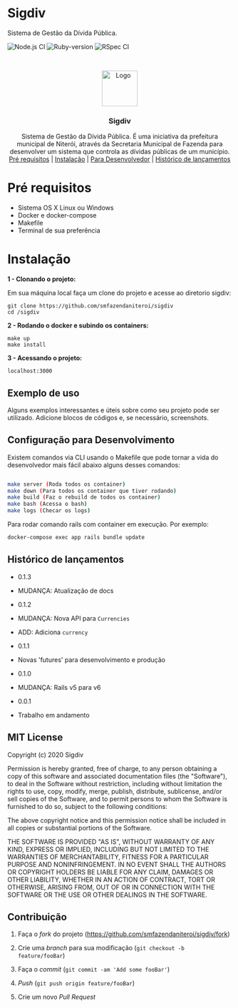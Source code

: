 # Sigdiv
Sistema de Gestão da Dívida Pública.
  
![Node.js CI](https://github.com/smfazendaniteroi/sigdiv/workflows/Node.js%20CI/badge.svg)
![Ruby-version](https://github.com/smfazendaniteroi/sigdiv/workflows/Ruby-version/badge.svg)
![RSpec CI](https://github.com/smfazendaniteroi/sigdiv/workflows/RSpec%20CI/badge.svg)


<!-- PROJECT LOGO -->
<br />
<p align="center">
  <a href="https://github.com/othneildrew/Best-README-Template">
    <img src="https://raw.githubusercontent.com/marviorocha/sigdiv/developer/app/assets/images/sigdiv.png" alt="Logo" width="80" height="80">
  </a>

  <h3 align="center">Sigdiv </h3>

  <p align="center">
   Sistema de Gestão da Dívida Pública. É uma iniciativa da prefeitura municipal de Niterói, através da Secretaria Municipal de Fazenda para desenvolver um sistema que controla as dívidas públicas de um município.
    <br />
     <a href="#pré-requisitos">Pré requisitos</a> |
     <a href="#instalação">Instalação</a> |
     <a href="#configuração-para-desenvolvimento">Para Desenvolvedor</a> |
     <a href="#histórico-de-lançamentos">Histórico de lançamentos</a> 
  </p>
</p>



  

  
 
# Pré requisitos

  
- Sistema OS X Linux ou Windows
- Docker e docker-compose
- Makefile
- Terminal de sua preferência
    

# Instalação
 
 
**1 - Clonando o projeto:**

  

Em sua máquina local faça um clone do projeto e acesse ao diretorio sigdiv:

```  
git clone https://github.com/smfazendaniteroi/sigdiv
cd /sigdiv
```

  

**2 - Rodando o docker e subindo os containers:**

```
make up
make install
```

**3 - Acessando o projeto:**

```
localhost:3000
```
## Exemplo de uso


Alguns exemplos interessantes e úteis sobre como seu projeto pode ser utilizado. Adicione blocos de códigos e, se necessário, screenshots.

  
 

 

## Configuração para Desenvolvimento
<a id="ancora3"></a>
  

Existem comandos via CLI usando o Makefile que pode tornar a vida do desenvolvedor mais fácil abaixo alguns desses comandos:
 

  

```sh

make server (Roda todos os container)
make down (Para todos os container que tiver rodando)
make build (Faz o rebuild de todos os container)
make bash (Acessa o bash)
make logs (Checar os logs)


```

Para rodar comando rails com container em execução. Por exemplo:

```sh
docker-compose exec app rails bundle update
```


  

## Histórico de lançamentos
<a id="ancora4"></a>
  

* 0.1.3

* MUDANÇA: Atualização de docs

* 0.1.2

* MUDANÇA: Nova API para `Currencies`

* ADD: Adiciona `currency`

* 0.1.1

* Novas 'futures' para desenvolvimento e produção

* 0.1.0

* MUDANÇA: Rails v5 para v6

* 0.0.1

* Trabalho em andamento

  

## MIT License
<a id="ancora5"></a>
  



Copyright (c) 2020 Sigdiv

Permission is hereby granted, free of charge, to any person obtaining a copy
of this software and associated documentation files (the "Software"), to deal
in the Software without restriction, including without limitation the rights
to use, copy, modify, merge, publish, distribute, sublicense, and/or sell
copies of the Software, and to permit persons to whom the Software is
furnished to do so, subject to the following conditions:

The above copyright notice and this permission notice shall be included in all
copies or substantial portions of the Software.

THE SOFTWARE IS PROVIDED "AS IS", WITHOUT WARRANTY OF ANY KIND, EXPRESS OR
IMPLIED, INCLUDING BUT NOT LIMITED TO THE WARRANTIES OF MERCHANTABILITY,
FITNESS FOR A PARTICULAR PURPOSE AND NONINFRINGEMENT. IN NO EVENT SHALL THE
AUTHORS OR COPYRIGHT HOLDERS BE LIABLE FOR ANY CLAIM, DAMAGES OR OTHER
LIABILITY, WHETHER IN AN ACTION OF CONTRACT, TORT OR OTHERWISE, ARISING FROM,
OUT OF OR IN CONNECTION WITH THE SOFTWARE OR THE USE OR OTHER DEALINGS IN THE
SOFTWARE.

  

## Contribuição

  

1. Faça o _fork_ do projeto (<https://github.com/smfazendaniteroi/sigdiv/fork>)

2. Crie uma _branch_ para sua modificação (`git checkout -b feature/fooBar`)

3. Faça o _commit_ (`git commit -am 'Add some fooBar'`)

4.  _Push_ (`git push origin feature/fooBar`)

5. Crie um novo _Pull Request_

  

[npm-image]: https://img.shields.io/npm/v/datadog-metrics.svg?style=flat-square

[npm-url]: https://npmjs.org/package/datadog-metrics

[npm-downloads]: https://img.shields.io/npm/dm/datadog-metrics.svg?style=flat-square

[travis-image]: https://img.shields.io/travis/dbader/node-datadog-metrics/master.svg?style=flat-square

[travis-url]: https://travis-ci.org/dbader/node-datadog-metrics

[wiki]: https://github.com/seunome/seuprojeto/wiki